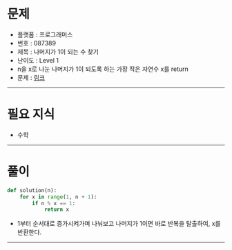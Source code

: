 # 문제
- 플랫폼 : 프로그래머스
- 번호 : 087389
- 제목 : 나머지가 1이 되는 수 찾기
- 난이도 : Level 1
- n을 x로 나눈 나머지가 1이 되도록 하는 가장 작은 자연수 x를 return 
- 문제 : <a href="https://school.programmers.co.kr/learn/courses/30/lessons/87389" target="_blank">링크</a>

---

# 필요 지식
- 수학

---

# 풀이
```python
def solution(n):
    for x in range(1, n + 1):
        if n % x == 1:
            return x
```
- 1부터 순서대로 증가시켜가며 나눠보고 나머지가 1이면 바로 반복을 탈출하여, x를 반환한다.

---
